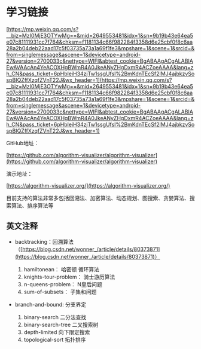 # 学习链接 #

[https://mp.weixin.qq.com/s?__biz=MzI0MjE3OTYwMg==&mid=2649553481&idx=1&sn=9b19b43e64ea5e07c81111931cc7f764&chksm=f1181134c66f982284f3358d6e25cbf0f8c6aa28a2b04deb22aad17c5f03735a73a1a69f1fe3&mpshare=1&scene=1&srcid=&from=singlemessage&ascene=1&devicetype=android-27&version=2700033c&nettype=WIFI&abtest_cookie=BgABAAgACgALABIAEwAVAAcAn4YeACOXHgBWmR4A0JkeANyZHgDxmR4ACZoeAAAA&lang=zh_CN&pass_ticket=6pHbIeiH34zjTw1ssgUfsI%2BmKdnTEcSf2IMJ4ajbkzvSospBIQZffXzqfZVnT22J&wx_header=1](https://mp.weixin.qq.com/s?__biz=MzI0MjE3OTYwMg==&mid=2649553481&idx=1&sn=9b19b43e64ea5e07c81111931cc7f764&chksm=f1181134c66f982284f3358d6e25cbf0f8c6aa28a2b04deb22aad17c5f03735a73a1a69f1fe3&mpshare=1&scene=1&srcid=&from=singlemessage&ascene=1&devicetype=android-27&version=2700033c&nettype=WIFI&abtest_cookie=BgABAAgACgALABIAEwAVAAcAn4YeACOXHgBWmR4A0JkeANyZHgDxmR4ACZoeAAAA&lang=zh_CN&pass_ticket=6pHbIeiH34zjTw1ssgUfsI%2BmKdnTEcSf2IMJ4ajbkzvSospBIQZffXzqfZVnT22J&wx_header=1)


GitHub地址：

[https://github.com/algorithm-visualizer/algorithm-visualizer](https://github.com/algorithm-visualizer/algorithm-visualizer)

演示地址：

[https://algorithm-visualizer.org/](https://algorithm-visualizer.org/)


目前支持的算法非常多包括回溯法、加密算法、动态规划、图搜索、贪婪算法、搜索算法、排序算法等

## 英文注释 ##

- backtracking：回溯算法（[https://blog.csdn.net/wonner_/article/details/80373871](https://blog.csdn.net/wonner_/article/details/80373871)）
	1. hamiltonean： 哈密顿 循环算法
	2. knights-tour-problem： 骑士游历算法
	3. n-queens-problem： N皇后问题
	4. sum-of-subsets： 子集和问题

- branch-and-bound: 分支界定
	1. binary-search 二分法查找
	2. binary-search-tree 二叉搜索树
	3. depth-limited 向下限定搜索
	4. topological-sort 拓扑排序
 